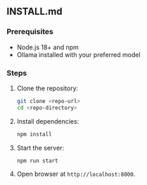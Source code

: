 ## INSTALL.md

### Prerequisites

- Node.js 18+ and npm
- Ollama installed with your preferred model

### Steps

1. Clone the repository:
   ```bash
   git clone <repo-url>
   cd <repo-directory>
   ```
2. Install dependencies:

   ```bash
   npm install
   ```

3. Start the server:
   ```bash
   npm run start
   ```
4. Open browser at `http://localhost:8000`.
